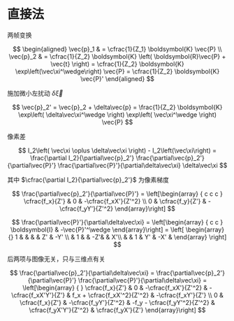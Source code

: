 # 直接法

两帧变换

$$
\begin{aligned}
    \vec{p}_1 & = \cfrac{1}{Z_1} \boldsymbol{K} \vec{P} \\
    \vec{p}_2 & = \cfrac{1}{Z_2} \boldsymbol{K} \left( \boldsymbol{R}\vec{P} + \vec{t} \right) = \cfrac{1}{Z_2} \boldsymbol{K} \exp\left(\vec\xi^\wedge\right) \vec{P} = \cfrac{1}{Z_2} \boldsymbol{K} \vec{P}'
\end{aligned}
$$

施加微小左扰动 $\delta\vec\xi$

$$
\vec{p}_2' = \vec{p}_2 + \delta\vec{p} = \frac{1}{Z_2} \boldsymbol{K} \exp\left( \delta\vec\xi^\wedge \right) \exp\left( \vec\xi^\wedge \right) \vec{P}
$$

像素差

$$
I_2\left( \vec\xi \oplus \delta\vec\xi \right) - I_2\left(\vec\xi\right) =
\frac{\partial I_2}{\partial\vec{p}_2'}
\frac{\partial\vec{p}_2'}{\partial\vec{P}'}
\frac{\partial\vec{P}'}{\partial\delta\vec\xi} \delta\vec\xi
$$

其中 $\cfrac{\partial I_2}{\partial\vec{p}_2'}$ 为像素梯度

$$
\frac{\partial\vec{p}_2'}{\partial\vec{P}'} = \left[\begin{array} { c c c }
    \cfrac{f_x}{Z'} & 0 & -\cfrac{f_xX'}{Z'^2} \\
    0 & \cfrac{f_y}{Z'} & -\cfrac{f_yY'}{Z'^2}
\end{array}\right]
$$

$$
\frac{\partial\vec{P}'}{\partial\delta\vec\xi} = \left[\begin{array} { c c }
    \boldsymbol{I} & -\vec{P}'^\wedge
\end{array}\right] = \left[ \begin{array} {}
    1 & & & & Z' & -Y' \\
    & 1 & & -Z'& & X'\\
    & & 1 & Y' & -X' &
\end{array} \right]
$$

后两项与图像无关，只与三维点有关

$$
\frac{\partial\vec{p}_2'}{\partial\delta\vec\xi} =
\frac{\partial\vec{p}_2'}{\partial\vec{P}'}
\frac{\partial\vec{P}'}{\partial\delta\vec\xi} =
\left[\begin{array} { }
    \cfrac{f_x}{Z'} & 0 & -\cfrac{f_xX'}{Z'^2} & -\cfrac{f_xX'Y'}{Z'} & f_x + \cfrac{f_xX'^2}{Z'^2} & -\cfrac{f_xY'}{Z'} \\
    0 & \cfrac{f_x}{Z'} & -\cfrac{f_yY'}{Z'^2} & -f_y - \cfrac{f_yY'^2}{Z'^2} & \cfrac{f_yX'Y'}{Z'^2} & \cfrac{f_yX'}{Z'}
\end{array}\right]
$$
